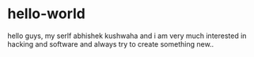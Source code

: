 # hello-world
hello guys,
my serlf abhishek kushwaha and i am very much interested in hacking and software and always try to create something new..
